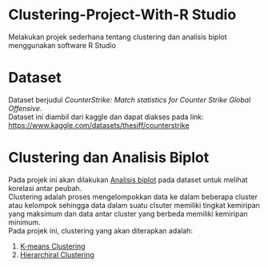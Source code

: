 # Clustering-Project-With-R Studio
Melakukan projek sederhana tentang clustering dan analisis biplot menggunakan software R Studio
# Dataset
Dataset berjudul _CounterStrike: Match statistics for Counter Strike Global Offensive._
<br>Dataset ini diambil dari kaggle dan dapat diakses pada link: https://www.kaggle.com/datasets/thesiff/counterstrike
# Clustering dan Analisis Biplot
Pada projek ini akan dilakukan [Analisis biplot](https://github.com/WiseStar282/Clustering-Project/tree/main/Analisis%20Biplot) pada dataset untuk melihat korelasi antar peubah. <br>
Clustering adalah proses mengelompokkan data ke dalam beberapa cluster atau kelompok sehingga data dalam suatu clsuter memiliki tingkat kemiripan yang maksimum dan data antar cluster yang berbeda memiliki kemiripan minimum. 
<br>Pada projek ini, clustering yang akan diterapkan adalah:
1. [K-means Clustering](https://github.com/WiseStar282/Clustering-Project/tree/main/K-Means%20Clustering)
2. [Hierarchiral Clustering](https://github.com/WiseStar282/Clustering-Project/tree/main/Hierarchical%20Clustering) 

